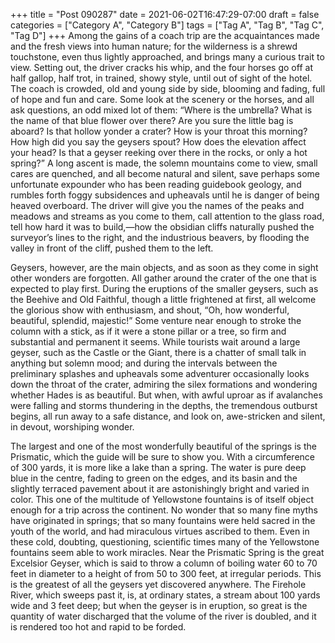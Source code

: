 +++
title = "Post 090287"
date = 2021-06-02T16:47:29-07:00
draft = false
categories = ["Category A", "Category B"]
tags = ["Tag A", "Tag B", "Tag C", "Tag D"]
+++
Among the gains of a coach trip are the acquaintances made and the fresh views into human nature; for the wilderness is a shrewd touchstone, even thus lightly approached, and brings many a curious trait to view. Setting out, the driver cracks his whip, and the four horses go off at half gallop, half trot, in trained, showy style, until out of sight of the hotel. The coach is crowded, old and young side by side, blooming and fading, full of hope and fun and care. Some look at the scenery or the horses, and all ask questions, an odd mixed lot of them: “Where is the umbrella? What is the name of that blue flower over there? Are you sure the little bag is aboard? Is that hollow yonder a crater? How is your throat this morning? How high did you say the geysers spout? How does the elevation affect your head? Is that a geyser reeking over there in the rocks, or only a hot spring?” A long ascent is made, the solemn mountains come to view, small cares are quenched, and all become natural and silent, save perhaps some unfortunate expounder who has been reading guidebook geology, and rumbles forth foggy subsidences and upheavals until he is danger of being heaved overboard. The driver will give you the names of the peaks and meadows and streams as you come to them, call attention to the glass road, tell how hard it was to build,—how the obsidian cliffs naturally pushed the surveyor’s lines to the right, and the industrious beavers, by flooding the valley in front of the cliff, pushed them to the left.

Geysers, however, are the main objects, and as soon as they come in sight other wonders are forgotten. All gather around the crater of the one that is expected to play first. During the eruptions of the smaller geysers, such as the Beehive and Old Faithful, though a little frightened at first, all welcome the glorious show with enthusiasm, and shout, “Oh, how wonderful, beautiful, splendid, majestic!” Some venture near enough to stroke the column with a stick, as if it were a stone pillar or a tree, so firm and substantial and permanent it seems. While tourists wait around a large geyser, such as the Castle or the Giant, there is a chatter of small talk in anything but solemn mood; and during the intervals between the preliminary splashes and upheavals some adventurer occasionally looks down the throat of the crater, admiring the silex formations and wondering whether Hades is as beautiful. But when, with awful uproar as if avalanches were falling and storms thundering in the depths, the tremendous outburst begins, all run away to a safe distance, and look on, awe-stricken and silent, in devout, worshiping wonder.

The largest and one of the most wonderfully beautiful of the springs is the Prismatic, which the guide will be sure to show you. With a circumference of 300 yards, it is more like a lake than a spring. The water is pure deep blue in the centre, fading to green on the edges, and its basin and the slightly terraced pavement about it are astonishingly bright and varied in color. This one of the multitude of Yellowstone fountains is of itself object enough for a trip across the continent. No wonder that so many fine myths have originated in springs; that so many fountains were held sacred in the youth of the world, and had miraculous virtues ascribed to them. Even in these cold, doubting, questioning, scientific times many of the Yellowstone fountains seem able to work miracles. Near the Prismatic Spring is the great Excelsior Geyser, which is said to throw a column of boiling water 60 to 70 feet in diameter to a height of from 50 to 300 feet, at irregular periods. This is the greatest of all the geysers yet discovered anywhere. The Firehole River, which sweeps past it, is, at ordinary states, a stream about 100 yards wide and 3 feet deep; but when the geyser is in eruption, so great is the quantity of water discharged that the volume of the river is doubled, and it is rendered too hot and rapid to be forded.
